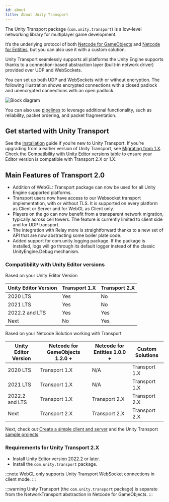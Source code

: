 ```yaml
---
id: about
title: About Unity Transport
---
```


The Unity Transport package (`com.unity.transport`) is a low-level networking library for multiplayer game development.

It’s the underlying protocol of both [Netcode for GameObjects](../docs/about.md) and [Netcode for Entities](https://docs.unity3d.com/Packages/com.unity.netcode@latest), but you can also use it with a custom solution.

Unity Transport seamlessly supports all platforms the Unity Engine supports thanks to a connection-based abstraction layer (built-in network driver) provided over UDP and WebSockets.

You can set up both UDP and WebSockets with or without encryption. The following illustration shows encrypted connections with a closed padlock and unencrypted connections with an open padlock.

![Block diagram](/img/transport/layercake-2.png)

You can also use [pipelines](pipelines-usage.md) to leverage additional functionality, such as reliability, packet ordering, and packet fragmentation.

## Get started with Unity Transport

See the [Installation](install.md) guide if you’re new to Unity Transport. If you’re upgrading from a earlier version of Unity Transport, see [Migrating from 1.X](migration.md). Check the [Compatibility with Unity Editor versions](#compatibility-with-unity-editor-versions) table to ensure your Editor version is compatible with Transport 2.X or 1.X.

## Main Features of Transport 2.0

* Addition of WebGL: Transport package can now be used for all Unity Engine supported platforms.
* Transport users now have access to our Websocket transport implementation, with or without TLS. It is supported on every platform as Client or Server and for WebGL as Client only.
* Players on the go can now benefit from a transparent network migration, typically across cell towers. The feature is currently limited to client side and for UDP transport.
* The integration with Relay more is straightforward thanks to a new set of API that are now abstracting some boiler plate code.
* Added support for com.unity.logging package. If the package is installed, logs will go through its default logger instead of the classic UnityEngine.Debug mechanism.

### Compatibility with Unity Editor versions

Based on your Unity Editor Version

| Unity Editor Version | Transport 1.X | Transport 2.X |
|---|---|---|
| 2020 LTS | Yes | No |
| 2021 LTS | Yes | No |
| 2022.2 and LTS | Yes | Yes |
| Next | No | Yes |

Based on your Netcode Solution working with Transport

| Unity Editor Version | Netcode for GameObjects 1.2.0 + | Netcode for Entities 1.0.0 + | Custom Solutions |
|---|---|---|---|
| 2020 LTS | Transport 1.X | N/A | Transport 1.X | Transport 2.X |
| 2021 LTS | Transport 1.X | N/A | Transport 1.X | Transport 2.X |
| 2022.2 and LTS | Transport 1.X | Transport 2.X | Transport 2.X |
| Next | Transport 2.X | Transport 2.X | Transport 2.X |

Next, check out [Create a simple client and server](workflow-client-server-udp.md) and the Unity Transport [sample projects](using-sample.md).

### Requirements for Unity Transport 2.X

- Install Unity Editor version 2022.2 or later.
- Install the `com.unity.transport` package.

:::note
WebGL only supports Unity Transport WebSocket connections in client mode.
:::

:::warning
Unity Transport (the `com.unity.transport` package) is separate from the NetworkTransport abstraction in Netcode for GameObjects.
:::
